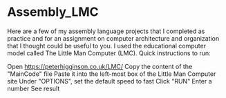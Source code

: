 # Assembly_LMC
Here are a few of my assembly language projects that I completed as practice and for an assignment on computer architecture and organization that I thought could be useful to you. I used the educational computer model called The Little Man Computer (LMC).
Quick instructions to run:

Open https://peterhigginson.co.uk/LMC/
Copy the content of the "MainCode" file
Paste it into the left-most box of the Little Man Computer site
Under "OPTIONS", set the default speed to fast
Click "RUN"
Enter a number
See result
